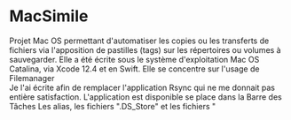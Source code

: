 # MacSimile
Projet Mac OS permettant d'automatiser les copies ou les transferts de fichiers via l'apposition de pastilles (tags) sur les répertoires ou volumes à sauvegarder.
Elle a été écrite sous le système d'exploitation Mac OS Catalina, via Xcode 12.4 et en Swift. Elle se concentre sur l'usage de Filemanager  
Je l'ai écrite afin de remplacer l'application Rsync qui ne me donnait pas entière satisfaction.
L'application est disponible se place dans la Barre des Tâches 
Les alias, les fichiers ".DS_Store" et les fichiers "
